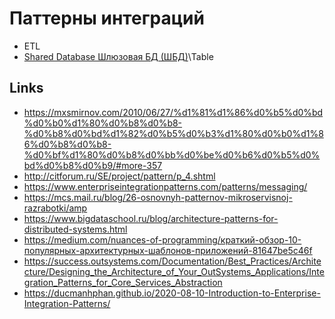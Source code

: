 # Паттерны интеграций

- ETL
- [Shared Database Шлюзовая БД (ШБД)](shareddb.md)\Table

## Links

- https://mxsmirnov.com/2010/06/27/%d1%81%d1%86%d0%b5%d0%bd%d0%b0%d1%80%d0%b8%d0%b8-%d0%b8%d0%bd%d1%82%d0%b5%d0%b3%d1%80%d0%b0%d1%86%d0%b8%d0%b8-%d0%bf%d1%80%d0%b8%d0%bb%d0%be%d0%b6%d0%b5%d0%bd%d0%b8%d0%b9/#more-357
- http://citforum.ru/SE/project/pattern/p_4.shtml
- https://www.enterpriseintegrationpatterns.com/patterns/messaging/
- https://mcs.mail.ru/blog/26-osnovnyh-patternov-mikroservisnoj-razrabotki/amp
- https://www.bigdataschool.ru/blog/architecture-patterns-for-distributed-systems.html
- https://medium.com/nuances-of-programming/краткий-обзор-10-популярных-архитектурных-шаблонов-приложений-81647be5c46f
- https://success.outsystems.com/Documentation/Best_Practices/Architecture/Designing_the_Architecture_of_Your_OutSystems_Applications/Integration_Patterns_for_Core_Services_Abstraction
- https://ducmanhphan.github.io/2020-08-10-Introduction-to-Enterprise-Integration-Patterns/
